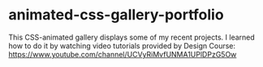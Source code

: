 # animated-css-gallery-portfolio
This CSS-animated gallery displays some of my recent projects.
I learned how to do it by watching video tutorials provided by Design Course:
https://www.youtube.com/channel/UCVyRiMvfUNMA1UPlDPzG5Ow

